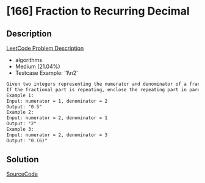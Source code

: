 # [166] Fraction to Recurring Decimal

## Description

[LeetCode Problem Description](https://leetcode.com/problems/fraction-to-recurring-decimal/description/)

* algorithms
* Medium (21.04%)
* Testcase Example:  '1\n2'

```md
Given two integers representing the numerator and denominator of a fraction, return the fraction in string format.
If the fractional part is repeating, enclose the repeating part in parentheses.
Example 1:
Input: numerator = 1, denominator = 2
Output: "0.5"
Example 2:
Input: numerator = 2, denominator = 1
Output: "2"
Example 3:
Input: numerator = 2, denominator = 3
Output: "0.(6)"

```

## Solution

[SourceCode](./solution.js)
